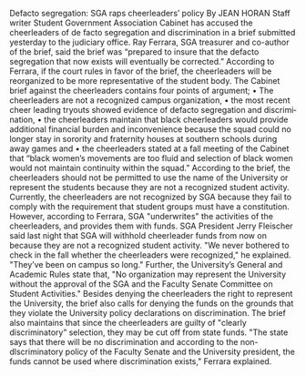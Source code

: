 Defacto segregation: SGA raps cheerleaders’ policy
By JEAN HORAN
Staff writer
Student Government Association Cabinet has accused the cheerleaders of de facto segregation and discrimination in a brief submitted yesterday to the judiciary office. Ray Ferrara, SGA treasurer and co-author of the brief, said the brief was “prepared to insure that the defacto segregation that now exists will eventually be corrected.” According to Ferrara, if the court rules in favor of the brief, the cheerleaders will be reorganized to be more representa­tive of the student body. The Cabinet brief against the cheerleaders contains four points of argument;
• The cheerleaders are not a recognized campus organization,
• the most recent cheer leading tryouts showed evidence of defacto segregation and discrimi­nation,
• the cheerleaders maintain that black cheerleaders would provide additional financial burden and inconvenience because the squad could no longer stay in sorority and fraternity houses at southern schools during away games and
• the cheerleaders stated at a fall meeting of the Cabinet that “black women’s movements are too fluid and selection of black women would not maintain con­tinuity within the squad.”
According to the brief, the cheerleaders should not be permitted to use the name of the University or represent the students because they are not a recognized student activity.
Currently, the cheerleaders are not recognized by SGA because they fail to comply with the requirement that student groups must have a constitution.
However, according to Ferrara, SGA "underwrites" the activities of the cheerleaders, and provides them with funds.
SGA President Jerry Fleischer said last night that SGA will withhold cheerleader funds from
now on because they are not a recognized student activity.
"We never bothered to check in the fall whether the cheerleaders were recognized," he explained. "They’ve been on campus so long."
Further, the University’s General and Academic Rules state that, "No organization may represent the University without the approval of the SGA and the Faculty Senate Committee on Student Activities."
Besides denying the cheerleaders the right to represent the University, the brief also calls for denying the funds on the grounds that they violate the University policy declarations on
discrimination.
The brief also maintains that since the cheerleaders are guilty of "clearly discriminatory” selection, they may be cut off from state funds.
"The state says that there will be no discrimination and according to the non-dlscriminatory policy of the Faculty Senate and the University president, the funds cannot be used where discrimination exists," Ferrara explained.
